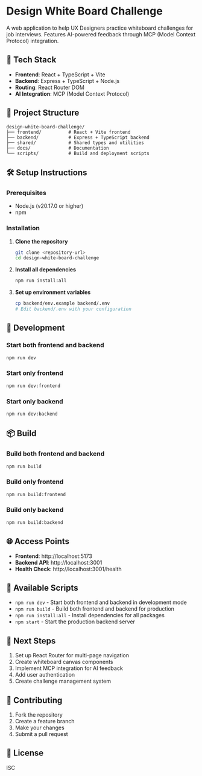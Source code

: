 # Design White Board Challenge

A web application to help UX Designers practice whiteboard challenges for job interviews. Features AI-powered feedback through MCP (Model Context Protocol) integration.

## 🚀 Tech Stack

- **Frontend**: React + TypeScript + Vite
- **Backend**: Express + TypeScript + Node.js
- **Routing**: React Router DOM
- **AI Integration**: MCP (Model Context Protocol)

## 📁 Project Structure

```
design-white-board-challenge/
├── frontend/          # React + Vite frontend
├── backend/           # Express + TypeScript backend
├── shared/            # Shared types and utilities
├── docs/              # Documentation
└── scripts/           # Build and deployment scripts
```

## 🛠️ Setup Instructions

### Prerequisites
- Node.js (v20.17.0 or higher)
- npm

### Installation

1. **Clone the repository**
   ```bash
   git clone <repository-url>
   cd design-white-board-challenge
   ```

2. **Install all dependencies**
   ```bash
   npm run install:all
   ```

3. **Set up environment variables**
   ```bash
   cp backend/env.example backend/.env
   # Edit backend/.env with your configuration
   ```

## 🚀 Development

### Start both frontend and backend
```bash
npm run dev
```

### Start only frontend
```bash
npm run dev:frontend
```

### Start only backend
```bash
npm run dev:backend
```

## 📦 Build

### Build both frontend and backend
```bash
npm run build
```

### Build only frontend
```bash
npm run build:frontend
```

### Build only backend
```bash
npm run build:backend
```

## 🌐 Access Points

- **Frontend**: http://localhost:5173
- **Backend API**: http://localhost:3001
- **Health Check**: http://localhost:3001/health

## 🔧 Available Scripts

- `npm run dev` - Start both frontend and backend in development mode
- `npm run build` - Build both frontend and backend for production
- `npm run install:all` - Install dependencies for all packages
- `npm start` - Start the production backend server

## 📝 Next Steps

1. Set up React Router for multi-page navigation
2. Create whiteboard canvas components
3. Implement MCP integration for AI feedback
4. Add user authentication
5. Create challenge management system

## 🤝 Contributing

1. Fork the repository
2. Create a feature branch
3. Make your changes
4. Submit a pull request

## 📄 License

ISC

